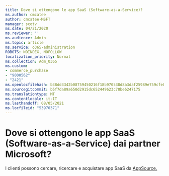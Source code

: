 ```yaml
---
title: Dove si ottengono le app SaaS (Software-as-a-Service)?
ms.author: cmcatee
author: cmcatee-MSFT
manager: scotv
ms.date: 04/21/2020
ms.reviewer: ''
ms.audience: Admin
ms.topic: article
ms.service: o365-administration
ROBOTS: NOINDEX, NOFOLLOW
localization_priority: Normal
ms.collection: Adm_O365
ms.custom:
- commerce_purchase
- "9000562"
- "2421"
ms.openlocfilehash: b38dd3342b08759450216f18b970538d8a3daf25989e759cfe8ac91b4b8154af
ms.sourcegitcommit: b5f7da89a650d2915dc652449623c78be6247175
ms.translationtype: MT
ms.contentlocale: it-IT
ms.lasthandoff: 08/05/2021
ms.locfileid: "53970371"
---
```

# <a name="where-do-i-get-software-as-a-service-saas-apps-from-microsoft-partners"></a>Dove si ottengono le app SaaS (Software-as-a-Service) dai partner Microsoft?

I clienti possono cercare, ricercare e acquistare app SaaS da [AppSource.](https://appsource.microsoft.com)